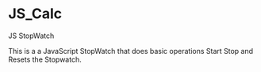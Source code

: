 # JS_Calc
JS StopWatch

This is a a JavaScript StopWatch that does basic operations Start Stop and Resets the Stopwatch.
